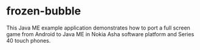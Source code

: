 frozen-bubble
=============

This Java ME example application demonstrates how to port a full screen game from Android to Java ME in Nokia Asha software platform and Series 40 touch phones. 
